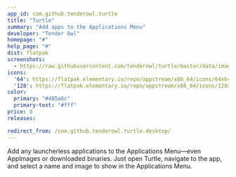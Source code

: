 ```yaml
---
app_id: com.github.tenderowl.turtle
title: "Turtle"
summary: "Add apps to the Applications Menu"
developer: "Tender Owl"
homepage: "#"
help_page: "#"
dist: flatpak
screenshots:
  - https://raw.githubusercontent.com/tenderowl/turtle/master/data/images/turtle-screenshot.png
icons:
  '64': https://flatpak.elementary.io/repo/appstream/x86_64/icons/64x64/com.github.tenderowl.turtle.png
  '128': https://flatpak.elementary.io/repo/appstream/x86_64/icons/128x128/com.github.tenderowl.turtle.png
color:
  primary: "#485a6c"
  primary-text: "#fff"
price: 0
releases:

redirect_from: /com.github.tenderowl.turtle.desktop/
---
```


<p>Add any launcherless applications to the Applications Menu—even AppImages or downloaded binaries. Just open Turtle, navigate to the app, and select a name and image to show in the Applications Menu.</p>